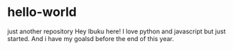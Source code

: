 # hello-world
just another repository
Hey Ibuku here!
I love python and javascript but just started. And i have my goalsd before the end of this year.
